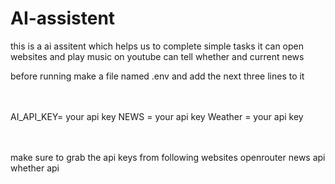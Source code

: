 # AI-assistent
this is a ai assitent which helps us to complete simple tasks it can open websites and play music on  youtube can tell whether and current news
<br>

before running make a file named .env and add the next three lines to it
<br><br><br>


AI_API_KEY= your api key
NEWS = your api key
Weather = your api key
<br><br><br>


make sure to grab the api keys from following websites
openrouter
news api
whether api
